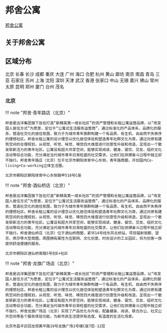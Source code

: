 # 邦舍公寓

[邦舍公寓](https://www.sinooceangroup.com/zh-cn/Product/List?category=24)

## 关于邦舍公寓

## 区域分布

北京 长春 长沙 成都 重庆 大连 广州 海口 合肥 杭州 黄山 廊坊 南京 南昌 青岛 三亚 石家庄 苏州 上海 沈阳 深圳 天津 武汉 香港 张家口 中山 无锡 嘉兴 佛山 常州 太原 昆明 郑州 厦门 台州 茂名

### 北京

!!! note "邦舍·青年路店（北京）"

    邦舍是远洋集团旗下旨在打造“新精英第一成长社区”的资产管理和长租公寓运营品牌，以“改变国人居住方式”为愿景，定位于“公寓式生活服务运营商”，通过标准化的产品体系，品牌化的服务，营造社交化的居住氛围，致力于为城市青年族群构建一个有品质、有生机、自由而不失秩序的理想社区。邦舍长租公寓的设计理念以优化居住体验和塑造青年社群文化为首，通过对原有建筑空间的合理规划，从视觉、听觉、味觉、嗅觉四大维度进行创意性升级和改造，呈现出一个散发崭新活力的青年社区。公寓设有超大共享空间，能够实现阅读、健身、餐饮、交友、组织文化活动等综合功能，充分满足当代城市青年日渐旺盛的社交需求，让他们在拼搏奋斗过程中独立却不独行。邦舍青年路店（北京）位于北京市朝阳体育中心东侧，青年路商圈，开创国内Co-living+Co-working立体生活圈。

    北京市朝阳区朝阳体育中心东侧路甲518号C座

!!! note "邦舍·酒仙桥店（北京）"

    邦舍是远洋集团旗下旨在打造“新精英第一成长社区”的资产管理和长租公寓运营品牌，以“改变国人居住方式”为愿景，定位于“公寓式生活服务运营商”，通过标准化的产品体系，品牌化的服务，营造社交化的居住氛围，致力于为城市青年族群构建一个有品质、有生机、自由而不失秩序的理想社区。邦舍长租公寓的设计理念以优化居住体验和塑造青年社群文化为首，通过对原有建筑空间的合理规划，从视觉、听觉、味觉、嗅觉四大维度进行创意性升级和改造，呈现出一个散发崭新活力的青年社区。公寓设有超大共享空间，能够实现阅读、健身、餐饮、交友、组织文化活动等综合功能，充分满足当代城市青年日渐旺盛的社交需求，让他们在拼搏奋斗过程中独立却不独行。邦舍酒仙桥店（北京）位于酒仙桥商圈，紧邻14号线东风北桥站，项目辐射丽都、望京、燕莎等大型商圈，周围拥有属性为互联网、文化创意、时尚设计的工业园区，将为创客一族提供舒适便捷的服务。

    北京市朝阳区酒仙桥南路5号创E+社区

!!! note "邦舍·龙旗广场店（北京）"

    邦舍是远洋集团旗下旨在打造“新精英第一成长社区”的资产管理和长租公寓运营品牌，以“改变国人居住方式”为愿景，定位于“公寓式生活服务运营商”，通过标准化的产品体系，品牌化的服务，营造社交化的居住氛围，致力于为城市青年族群构建一个有品质、有生机、自由而不失秩序的理想社区。邦舍长租公寓的设计理念以优化居住体验和塑造青年社群文化为首，通过对原有建筑空间的合理规划，从视觉、听觉、味觉、嗅觉四大维度进行创意性升级和改造，呈现出一个散发崭新活力的青年社区。公寓设有超大共享空间，能够实现阅读、健身、餐饮、交友、组织文化活动等综合功能，充分满足当代城市青年日渐旺盛的社交需求，让他们在拼搏奋斗过程中独立却不独行。邦舍龙旗广场店（北京）实现了产品优化与升级，配备健身、阅读、联合办公、社交公共空间等各个服务体验功能，为新市民生活提供有态度、有温度的生活化场景。

    北京市昌平区回龙观黄平路19号龙旗广场1号楼C座7层-12层
